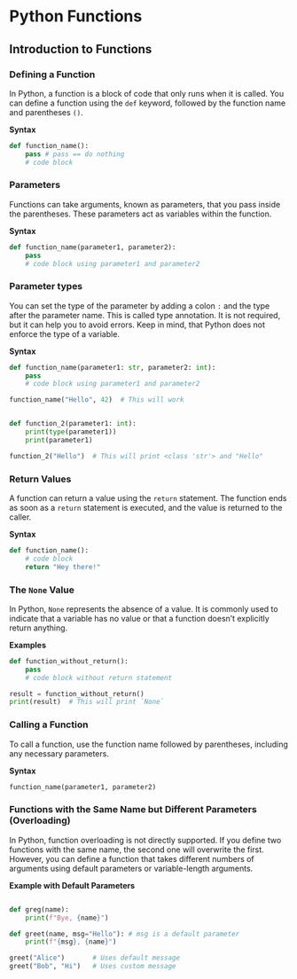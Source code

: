 
# Python Functions

## Introduction to Functions

### Defining a Function

In Python, a function is a block of code that only runs when it is called. You can define a function using the `def` keyword, followed by the function name and parentheses `()`.

**Syntax**
```python
def function_name():
    pass # pass == do nothing
    # code block
```

### Parameters

Functions can take arguments, known as parameters, that you pass inside the parentheses. These parameters act as variables within the function.

**Syntax**
```python
def function_name(parameter1, parameter2):
    pass
    # code block using parameter1 and parameter2
```

### Parameter types
You can set the type of the parameter by adding a colon `:` and the type after the parameter name. This is called type annotation. It is not required, but it can help you to avoid errors. Keep in mind, that Python does not enforce the type of a variable.

**Syntax**
```python
def function_name(parameter1: str, parameter2: int):
    pass
    # code block using parameter1 and parameter2

function_name("Hello", 42)  # This will work


def function_2(parameter1: int):
    print(type(parameter1))
    print(parameter1)

function_2("Hello")  # This will print <class 'str'> and "Hello"
```



### Return Values

A function can return a value using the `return` statement. The function ends as soon as a `return` statement is executed, and the value is returned to the caller.

**Syntax**
```python
def function_name():
    # code block
    return "Hey there!"
```

### The `None` Value

In Python, `None` represents the absence of a value. It is commonly used to indicate that a variable has no value or that a function doesn’t explicitly return anything.

**Examples**
```python
def function_without_return():
    pass
    # code block without return statement

result = function_without_return()
print(result)  # This will print `None`
```

### Calling a Function

To call a function, use the function name followed by parentheses, including any necessary parameters.

**Syntax**
```python
function_name(parameter1, parameter2)
```

### Functions with the Same Name but Different Parameters (Overloading)

In Python, function overloading is not directly supported. If you define two functions with the same name, the second one will overwrite the first. However, you can define a function that takes different numbers of arguments using default parameters or variable-length arguments.

**Example with Default Parameters**
```python

def greg(name):
    print(f"Bye, {name}")

def greet(name, msg="Hello"): # msg is a default parameter
    print(f"{msg}, {name}")

greet("Alice")       # Uses default message
greet("Bob", "Hi")   # Uses custom message
```